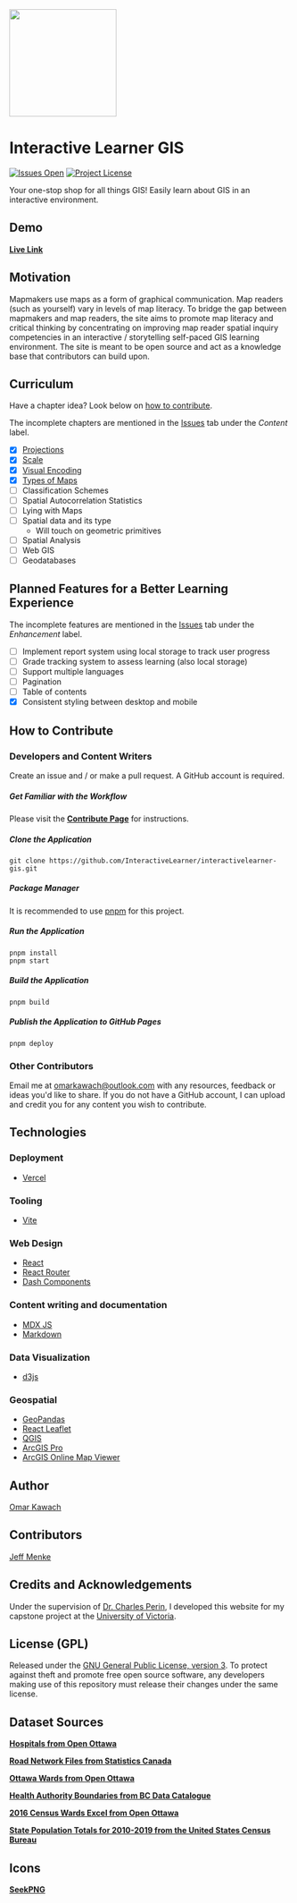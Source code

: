 <img src="https://github.com/InteractiveLearner/interactivelearner-gis/blob/main/public/logo192.png" width="192px" height="192px" />

# Interactive Learner GIS

[![Issues Open](https://img.shields.io/github/issues/InteractiveLearner/interactivelearner-gis?style=flat-square)](https://github.com/InteractiveLearner/interactivelearner-gis/issues) [![Project License](https://img.shields.io/github/license/InteractiveLearner/interactivelearner-gis?style=flat-square)](https://github.com/InteractiveLearner/interactivelearner-gis/blob/main/LICENSE)

Your one-stop shop for all things GIS! Easily learn about GIS in an interactive environment. 

## Demo

**[Live Link](https://www.interactivelearner-gis.com/ )**

## Motivation
Mapmakers use maps as a form of graphical communication. Map readers (such as yourself) vary in levels of map literacy. To bridge the gap between mapmakers and map readers, the site aims to promote map literacy and critical thinking by concentrating on improving map reader spatial inquiry competencies in an interactive / storytelling self-paced GIS learning environment. The site is meant to be open source and act as a knowledge base that contributors can build upon. 

## Curriculum

Have a chapter idea? Look below on [how to contribute](https://github.com/InteractiveLearner/interactivelearner-gis#how-to-contribute). 

The incomplete chapters are mentioned in the [Issues](https://github.com/InteractiveLearner/interactivelearner-gis/issues) tab under the *Content* label. 

- [x] [Projections](https://www.interactivelearner-gis.com/#/projections)
- [x] [Scale](https://www.interactivelearner-gis.com/#/scale)
- [x] [Visual Encoding](https://www.interactivelearner-gis.com/#/visual)
- [x] [Types of Maps](https://www.interactivelearner-gis.com/#/thematic)
- [ ] Classification Schemes
- [ ] Spatial Autocorrelation Statistics
- [ ] Lying with Maps
- [ ] Spatial data and its type
    - Will touch on geometric primitives
- [ ] Spatial Analysis
- [ ] Web GIS
- [ ] Geodatabases

## Planned Features for a Better Learning Experience

The incomplete features are mentioned in the [Issues](https://github.com/InteractiveLearner/interactivelearner-gis/issues) tab under the *Enhancement* label. 

- [ ] Implement report system using local storage to track user progress
- [ ] Grade tracking system to assess learning (also local storage)
- [ ] Support multiple languages
- [ ] Pagination
- [ ] Table of contents
- [x] Consistent styling between desktop and mobile

## How to Contribute

### Developers and Content Writers

Create an issue and / or make a pull request. A GitHub account is required.

##### Get Familiar with the Workflow

Please visit the **[Contribute Page](./src/views/content/Contribute.mdx)** for instructions.

##### Clone the Application

```
git clone https://github.com/InteractiveLearner/interactivelearner-gis.git
```

##### Package Manager

It is recommended to use [pnpm](https://pnpm.io/) for this project. 

##### Run the Application

```
pnpm install
pnpm start 
```

##### Build the Application

```
pnpm build
```

##### Publish the Application to GitHub Pages

```
pnpm deploy
```

### Other Contributors 

Email me at omarkawach@outlook.com with any resources, feedback or ideas you'd like to share. If you do not have a GitHub account, I can upload and credit you for any content you wish to contribute. 

## Technologies

### Deployment
- [Vercel](https://vercel.com/docs)

### Tooling

- [Vite](https://vitejs.dev/)

### Web Design
- [React](https://reactjs.org/)
- [React Router](https://reactrouter.com/)
- [Dash Components](https://www.npmjs.com/package/@didyoumeantoast/dash-components)

### Content writing and documentation
- [MDX JS](https://mdxjs.com/)
- [Markdown](https://daringfireball.net/projects/markdown/syntax)

### Data Visualization
- [d3js](https://d3js.org/)

### Geospatial
- [GeoPandas](https://geopandas.org/en/stable/)
- [React Leaflet](https://react-leaflet.js.org/)
- [QGIS](https://qgis.org/en/site/)
- [ArcGIS Pro](https://www.esri.com/en-us/arcgis/products/arcgis-pro/overview)
- [ArcGIS Online Map Viewer](https://doc.arcgis.com/en/arcgis-online/get-started/get-started-with-mv.htm)

## Author

[Omar Kawach](https://github.com/omarkawach)

## Contributors

[Jeff Menke](https://github.com/jmanke)
  
## Credits and Acknowledgements

Under the supervision of [Dr. Charles Perin](http://charlesperin.net/), I developed this website for my capstone project at the [University of Victoria](https://www.uvic.ca/).

## License (GPL) 

Released under the [GNU General Public License, version 3](https://opensource.org/licenses/GPL-3.0). To protect against theft and promote free open source software, any developers making use of this repository must release their changes under the same license. 

## Dataset Sources

**[Hospitals from Open Ottawa](https://open.ottawa.ca/datasets/b769ce497f2540aa962e602c983994d6_0?geometry=-76.050%2C45.348%2C-75.396%2C45.433)**

**[Road Network Files from Statistics Canada](https://www12.statcan.gc.ca/census-recensement/2011/geo/RNF-FRR/index-eng.cfm)**

**[Ottawa Wards from Open Ottawa](https://open.ottawa.ca/datasets/wards/explore?location=45.242656%2C-75.800844%2C0.90)**

**[Health Authority Boundaries from BC Data Catalogue](https://catalogue.data.gov.bc.ca/dataset/health-authority-boundaries)**

**[2016 Census Wards Excel from Open Ottawa](https://open.ottawa.ca/documents/2016-census-ward-data-1/about)**

**[State Population Totals for 2010-2019 from the United States Census Bureau]()**

## Icons

**[SeekPNG](https://www.seekpng.com/ks/clipart/)**
